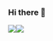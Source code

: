 ### Hi there 👋

<div style="display:flex;">
<img src="https://github-readme-stats-aagzdqyyk-erenkan.vercel.app/api?username=erenkan&theme=radical&count_private=true&show_icons=true">
<img src="https://github-readme-stats-aagzdqyyk-erenkan.vercel.app/api/top-langs/?username=erenkan&theme=radical&layout=compact&show_icons=true&hide=html">
</div>

<!--
**erenkan/erenkan** is a ✨ _special_ ✨ repository because its `README.md` (this file) appears on your GitHub profile.

Here are some ideas to get you started:

- 🔭 I’m currently working on ...
- 🌱 I’m currently learning ...
- 👯 I’m looking to collaborate on ...
- 🤔 I’m looking for help with ...
- 💬 Ask me about ...
- 📫 How to reach me: ...
- 😄 Pronouns: ...
- ⚡ Fun fact: ...
-->
